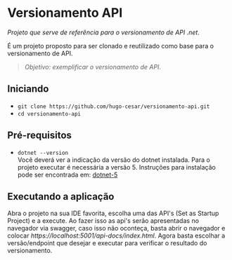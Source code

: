 # Versionamento API

_Projeto que serve de referência para o versionamento de API .net_.

É um projeto proposto para ser clonado
e reutilizado como base para o versionamento de API.

> _Objetivo: exemplificar o versionamento de API_.

## Iniciando

- `git clone https://github.com/hugo-cesar/versionamento-api.git`
- `cd versionamento-api`

## Pré-requisitos

- `dotnet --version`<br>
  Você deverá ver a indicação da versão do dotnet instalada. Para o projeto executar é necessária a versão 5.
  Instruções para instalação pode ser encontrada em: [dotnet-5](https://docs.microsoft.com/pt-br/dotnet/core/install/windows?tabs=net50)

## Executando a aplicação

Abra o projeto na sua IDE favorita, escolha uma das API's (Set as Startup Project) e a execute. Ao fazer isso as api's serão apresentadas no navegador via swagger, 
caso isso não oconteça, basta abrir o navegador e colocar _https://localhost:5001/api-docs/index.html_. Agora basta escolhar a versão/endpoint que desejar e executar 
para verificar o resultado do versionamento. 
